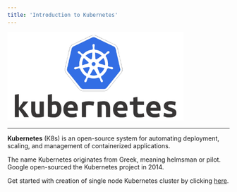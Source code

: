 ```yaml
---
title: 'Introduction to Kubernetes'
---
```


![Kubernetes Logo](../img/kubernetes.png)

<p></p>

---

<p></p>

**Kubernetes** (K8s) is an open-source system for automating deployment, scaling, and management of containerized applications.

The name Kubernetes originates from Greek, meaning helmsman or pilot. Google open-sourced the Kubernetes project in 2014.

Get started with creation of single node Kubernetes cluster by clicking [here](single-node-k8s-ubuntu-gcp-kubeadm.md).